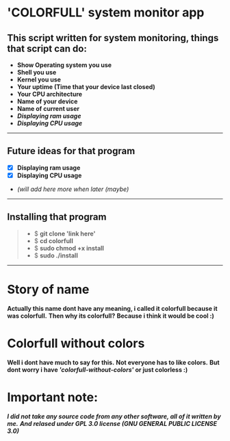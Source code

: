 # 'COLORFULL' system monitor app
## **This script written for system monitoring, things that script can do:**
- **Show Operating system you use**
- **Shell you use**
- **Kernel you use**
- **Your uptime (Time that your device last closed)**
- **Your CPU architecture**
- **Name of your device**
- **Name of current user**
- ***Displaying ram usage***
- ***Displaying CPU usage***
****
## **Future ideas for that program**
* [x] **Displaying ram usage**
* [x] **Displaying CPU usage**
* **(will add here more when later (maybe*)*
****
## **Installing that program**
>* $ **git clone 'link here'**
>* $ **cd colorfull**
>* $ **sudo chmod +x install**
>* $ **sudo ./install**
****

# **Story of name**
**Actually this name dont have any meaning, i called it colorfull because it was colorfull.**
**Then why its colorfull?**
**Because i think it would be cool :)**

# **Colorfull without colors**
**Well i dont have much to say for this.**
**Not everyone has to like colors.**
**But dont worry i have *'colorfull-without-colors'* or just colorless :)**

# Important note:
***I did not take any source code from any other software, all of it written by me.***
***And relased under GPL 3.0 license (GNU GENERAL PUBLIC LICENSE 3.0)***
